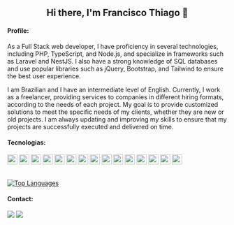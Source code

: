 
<h2 align="center">Hi there, I'm Francisco Thiago 👋</h2>

<h4 align="left">Profile:</h4>

  <p>As a Full Stack web developer, I have proficiency in several technologies, including PHP, TypeScript, and Node.js, and specialize in frameworks such as Laravel and NestJS. I also have a strong knowledge of SQL databases and use popular libraries such as jQuery, Bootstrap, and Tailwind to ensure the best user experience.

I am Brazilian and I have an intermediate level of English. Currently, I work as a freelancer, providing services to companies in different hiring formats, according to the needs of each project. My goal is to provide customized solutions to meet the specific needs of my clients, whether they are new or old projects. I am always updating and improving my skills to ensure that my projects are successfully executed and delivered on time.</p>  

 <h4 align="left">Tecnologias:</h4>
 
  <div>
  <img height= "23"src= "https://img.shields.io/badge/JavaScript-323330?style=for-the-badge&logo=javascript&logoColor=F7DF1E"/>
<img height="23" src="https://img.shields.io/badge/TypeScript-323330?style=for-the-badge&logo=typescript&logoColor=FFF&color=007ACC" />
  <img height= "23"src= "https://img.shields.io/badge/PHP-777BB4?style=for-the-badge&logo=php&logoColor=white"/>
  <img height= "23"src= "https://img.shields.io/badge/laravel-%23FF2D20.svg?style=for-the-badge&logo=laravel&logoColor=white"/>
  <img height= "23"src= "https://img.shields.io/badge/Next.js-000000?style=for-the-badge&logo=next.js&logoColor=white"/>
  <img height= "23"src= "https://img.shields.io/badge/Tailwind_CSS-38B2AC?style=for-the-badge&logo=tailwind-css&logoColor=white"/>
  <img height= "23"src= "https://img.shields.io/badge/MySQL-005C84?style=for-the-badge&logo=mysql&logoColor=white"/>
  <img height= "23"src= "https://img.shields.io/badge/PostgreSQL-316192?style=for-the-badge&logo=postgresql&logoColor=white"/> 
  <img height= "23"src= "https://img.shields.io/badge/MariaDB-003545?style=for-the-badge&logo=mariadb&logoColor=white"/>
  <img height= "23"src= "https://img.shields.io/badge/GIT-E44C30?style=for-the-badge&logo=git&logoColor=white"/>
  <img height= "23"src= "https://img.shields.io/badge/npm-CB3837?style=for-the-badge&logo=npm&logoColor=white"/>
  <img height= "23"src= "https://img.shields.io/badge/Yarn-2C8EBB?style=for-the-badge&logo=yarn&logoColor=white"/>
  <img height= "23"src= "https://img.shields.io/badge/Insomnia-5849be?style=for-the-badge&logo=Insomnia&logoColor=white"/>
  <img height= "23"src= "https://img.shields.io/badge/Postman-FF6C37?style=for-the-badge&logo=Postman&logoColor=white"/>
  <img height= "23"src= "https://img.shields.io/badge/Docker-2CA5E0?style=for-the-badge&logo=docker&logoColor=white"/>
  
 


 </div>
 
 <br> 
 
[![Top Languages](https://github-readme-stats.vercel.app/api/top-langs/?username=franciscothiago0111&theme=blue-green)](https://github.com/franciscothiago0111})

<h4 align="left">Contact:</h4>

<a href = "mailto:franciscothiago0111@gmail.com"><img src="https://img.shields.io/badge/Gmail-D14836?style=for-the-badge&logo=gmail&logoColor=white" target="_blank"></a>
<a href="https://www.linkedin.com/in/franciscothiago/" target="_blank"><img src="https://img.shields.io/badge/-LinkedIn-%230077B5?style=for-the-badge&logo=linkedin&logoColor=white" target="_blank"></a>   
</div>
